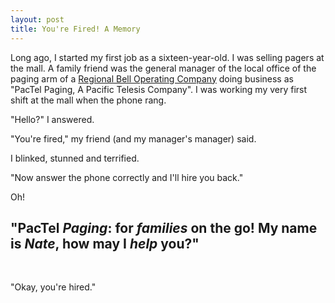 ```yaml
---
layout: post
title: You're Fired! A Memory
---
```

Long ago, I started my first job as a sixteen-year-old. I was selling pagers at the mall. A family friend was the general manager of the local office of the paging arm of a [Regional Bell Operating Company](https://en.wikipedia.org/wiki/Regional_Bell_Operating_Company) doing business as "PacTel Paging, A Pacific Telesis Company". I was working my very first shift at the mall when the phone rang.

"Hello?" I answered.

"You're fired," my friend (and my manager's manager) said.

I blinked, stunned and terrified.

"Now answer the phone correctly and I'll hire you back."

Oh!

## "PacTel *Paging*: for *families* on the go! My name is *Nate*, how may I *help* you?"

<br />

"Okay, you're hired."
